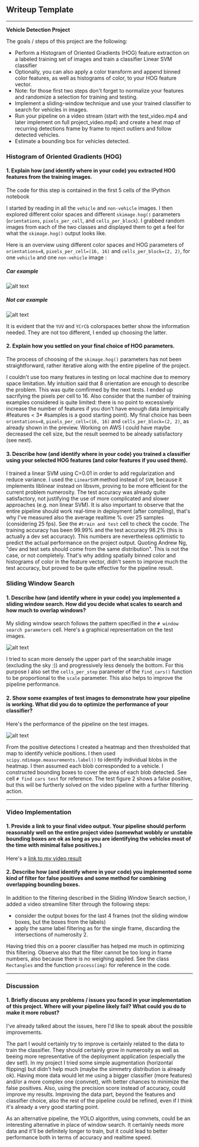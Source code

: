 ## Writeup Template

---

**Vehicle Detection Project**

The goals / steps of this project are the following:

* Perform a Histogram of Oriented Gradients (HOG) feature extraction on a labeled training set of images and train a classifier Linear SVM classifier
* Optionally, you can also apply a color transform and append binned color features, as well as histograms of color, to your HOG feature vector. 
* Note: for those first two steps don't forget to normalize your features and randomize a selection for training and testing.
* Implement a sliding-window technique and use your trained classifier to search for vehicles in images.
* Run your pipeline on a video stream (start with the test_video.mp4 and later implement on full project_video.mp4) and create a heat map of recurring detections frame by frame to reject outliers and follow detected vehicles.
* Estimate a bounding box for vehicles detected.

[//]: # (Image References)
[image1]: ./output_images/Color_channels.png
[image2]: ./output_images/Color_channels_notcar.png
[image3]: ./output_images/sliding_windows.png
[image4]: ./output_images/test.png
[video1]: ./project_video.mp4



### Histogram of Oriented Gradients (HOG)

#### 1. Explain how (and identify where in your code) you extracted HOG features from the training images.

The code for this step is contained in the first 5 cells of the IPython notebook

I started by reading in all the `vehicle` and `non-vehicle` images.  I then explored different color spaces and different `skimage.hog()` parameters (`orientations`, `pixels_per_cell`, and `cells_per_block`).  I grabbed random images from each of the two classes and displayed them to get a feel for what the `skimage.hog()` output looks like.

Here is an overview using different color spaces and HOG parameters of `orientations=8`, `pixels_per_cell=(16, 16)` and `cells_per_block=(2, 2)`, for one `vehicle` and one `non-vehicle` image :

##### Car example

![alt text][image1]

##### Not car example
![alt text][image2]

It is evident that the `YUV` and `YCrCb` colorspaces better show the information needed. They are not too different, I ended up choosing the latter.

#### 2. Explain how you settled on your final choice of HOG parameters.

The process of choosing of the `skimage.hog()` parameters has not been straightforward, rather iterative along with the entire pipeline of the project. 

 I couldn't use too many features in testing on local machine due to memory space limitation. My intuition said that 8 orientation are enough to describe the problem. This was quite comfirmed by the next tests. I ended up sacrifying the pixels per cell to 16.
 Also consider that the number of training examples considered is quite limited: there is no point to excessively increase the number of features if you don't have enough data (empirically #features < 3* #samples is a good starting point).
 My final choice  has been  `orientations=8`, `pixels_per_cell=(16, 16)` and `cells_per_block=(2, 2)`, as already shown in the preview.
 Working on AWS I could have maybe decreased the cell size, but the result seemed to be already satisfactory (see next).
 

#### 3. Describe how (and identify where in your code) you trained a classifier using your selected HOG features (and color features if you used them).

I trained a linear SVM using C=0.01 in order to add regularization and reduce variance. I used the `LinearSVM` method instead of `SVM`, because it implements liblinear instead on libsvm, proving to be more efficient for the current problem numerosity. The test accuracy was already quite satisfactory, not justifying the use of more complicated and slower approaches (e.g. non linear SVM).
It is also important to observe that the entire pipeline should work real-time in deployment (after compiling), that's why I've measured also the average realtime % over 25 samples (considering 25 fps). See the `#train and test` cell to check the cocde.
The training accuracy has been 99.99% and the test accuracy 98.2% (this is actually a dev set accuracy). This numbers are nevertheless optimistic to predict the actual performance on the project output. Quoting Andrew Ng, "dev and test sets should come from the same distribution". This is not the case, or not completely.
That's why adding spatially binned color and histograms of color in the feature vector, didn't seem to improve much the test accuracy, but proved to be quite effective for the pipeline result.

### Sliding Window Search

#### 1. Describe how (and identify where in your code) you implemented a sliding window search.  How did you decide what scales to search and how much to overlap windows?

My sliding window search follows the pattern specified in the `# window search parameters` cell. Here's a graphical representation on the test images.

![alt text][image3]

I tried to scan more densely the upper part of the searchable image (excluding the sky :)) and progressively less densely the bottom. For this purpose I also set the `cells_per_step` parameter of the `find_cars()` function to be proportional to the `scale` parameter. This also helps to improve the pipeline performance.

#### 2. Show some examples of test images to demonstrate how your pipeline is working.  What did you do to optimize the performance of your classifier?

Here's the performance of the pipeline on the test images.

![alt text][image4]

 From the positive detections I created a heatmap and then thresholded that map to identify vehicle positions.  I then used `scipy.ndimage.measurements.label()` to identify individual blobs in the heatmap.  I then assumed each blob corresponded to a vehicle.  I constructed bounding boxes to cover the area of each blob detected. See cell `# find cars test` for reference. The test figure 2 shows a false positive, but this will be furtherly solved on the video pipeline with a further filtering action.

---

### Video Implementation

#### 1. Provide a link to your final video output.  Your pipeline should perform reasonably well on the entire project video (somewhat wobbly or unstable bounding boxes are ok as long as you are identifying the vehicles most of the time with minimal false positives.)
Here's a [link to my video result](./project_video.mp4)


#### 2. Describe how (and identify where in your code) you implemented some kind of filter for false positives and some method for combining overlapping bounding boxes.

In addition to the filtering described in the Sliding Window Search section, I added a video streamline filter through the following steps:

- consider the output boxes for the last 4 frames (not the sliding window boxes, but the boxes from the labels)
- apply the same label filtering as for the single frame, discarding the intersections of numerosity 2.

Having tried this on a poorer classifier has helped me much in optimizing this filtering.
Observe also that the filter cannot be too long in frame numbers, also because there is no weighing applied.
See the class `Rectangles` and the function `process(img)` for reference in the code.

---

### Discussion

#### 1. Briefly discuss any problems / issues you faced in your implementation of this project.  Where will your pipeline likely fail?  What could you do to make it more robust?

 I've already talked about the issues, here I'd like to speak about the possible improvements.
 
 The part I would certainly try to improve is certainly related to the data to train the classifier. They should certainly grow in numerosity as well as beeing more representative of the deployment application (especially the dev set!). In my project I tried some simple augmentation (horizontal flipping) but didn't help much (maybe the simmetry distribution is already ok).
 Having more data would let me using a bigger classifier (more features) and/or a more complex one (convnet), with better chances to minimize the false positives. Also, using the precision score instead of accuracy, could improve my results. 
 Improving the data part, beyond the features and classifier choice, also the rest of the pipeline could be refined, even if I think it's already a very good starting point.
 
 As an alternative pipeline, the YOLO algorithm, using convnets, could be an interesting alternative in place of window search. It certainly needs more data and it'll be definitely longer to train, but it could lead to better performance both in terms of accuracy and realtime speed.
 
 


